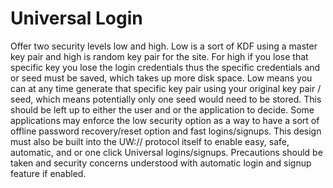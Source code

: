 # Universal Login

Offer two security levels low and high. Low is a sort of KDF using a master key pair and high is random key pair for the site. For high if you lose that specific key you lose the login credentials thus the specific credentials and or seed must be saved, which takes up more disk space. Low means you can at any time generate that specific key pair using your original key pair / seed, which means potentially only one seed would need to be stored. This should be left up to either the user and or the application to decide. Some applications may enforce the low security option as a way to have a sort of offline password recovery/reset option and fast logins/signups. This design must also be built into the UW:// protocol itself to enable easy, safe, automatic, and or one click Universal logins/signups. Precautions should be taken and security concerns understood with automatic login and signup feature if enabled.

